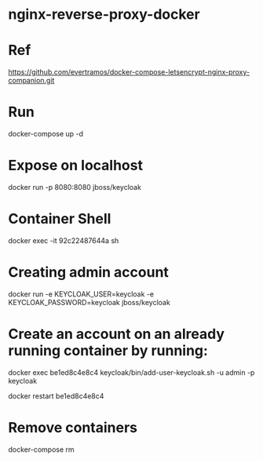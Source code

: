 # nginx-reverse-proxy-docker

# Ref
https://github.com/evertramos/docker-compose-letsencrypt-nginx-proxy-companion.git

# Run
docker-compose up -d

# Expose on localhost
docker run -p 8080:8080 jboss/keycloak

# Container Shell
docker exec -it 92c22487644a sh


# Creating admin account
docker run -e KEYCLOAK_USER=keycloak -e KEYCLOAK_PASSWORD=keycloak jboss/keycloak

# Create an account on an already running container by running:
docker exec be1ed8c4e8c4 keycloak/bin/add-user-keycloak.sh -u admin -p keycloak


docker restart be1ed8c4e8c4

# Remove containers
docker-compose rm
